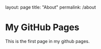 layout: page
title: "About"
permalink: /about

# My GitHub Pages
This is the first page in my github pages.
